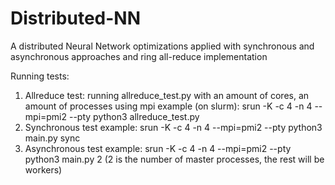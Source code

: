 # Distributed-NN
A distributed Neural Network optimizations applied with synchronous and asynchronous approaches and ring all-reduce implementation

Running tests: <br/>
1. Allreduce test: running allreduce_test.py with an amount of cores, an amount of processes using mpi example (on slurm): srun -K -c 4 -n 4 --mpi=pmi2 --pty python3 allreduce_test.py
2. Synchronous test example: srun -K -c 4 -n 4 --mpi=pmi2 --pty python3 main.py sync
3. Asynchronous test example: srun -K -c 4 -n 4 --mpi=pmi2 --pty python3 main.py 2 (2 is the number of master processes, the rest will be workers)
